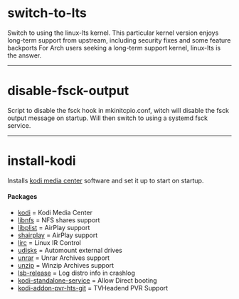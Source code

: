 # switch-to-lts
Switch to using the linux-lts kernel. This particular kernel version enjoys long-term support from upstream, including security fixes and some feature backports
For Arch users seeking a long-term support kernel, linux-lts is the answer.

---
#
# disable-fsck-output
Script to disable the fsck hook in mkinitcpio.conf, witch will disable the fsck output message on startup. 
Will then switch to using a systemd fsck service.

---
#
# install-kodi
Installs [kodi media center] software and set it up to start on startup.
#### Packages
  - [kodi] = Kodi Media Center
  - [libnfs] = NFS shares support
  - [libplist] = AirPlay support
  - [shairplay] = AirPlay support
  - [lirc] = Linux IR Control
  - [udisks] = Automount external drives
  - [unrar] = Unrar Archives support
  - [unzip] = Winzip Archives support
  - [lsb-release] = Log distro info in crashlog
  - [kodi-standalone-service] = Allow Direct booting
  - [kodi-addon-pvr-hts-git] = TVHeadend PVR Support

[kodi media center]:https://kodi.tv/
[kodi]:https://www.archlinux.org/packages/community/x86_64/kodi/
[libnfs]:https://www.archlinux.org/packages/community/x86_64/libnfs/
[libplist]:https://www.archlinux.org/packages/extra/x86_64/libplist/
[shairplay]:https://www.archlinux.org/packages/community/x86_64/shairplay/
[lirc]:https://www.archlinux.org/packages/extra/x86_64/lirc/
[udisks]:https://www.archlinux.org/packages/extra/x86_64/udisks/
[unrar]:https://www.archlinux.org/packages/extra/x86_64/unrar/
[unzip]:https://www.archlinux.org/packages/extra/x86_64/unzip/
[lsb-release]:https://www.archlinux.org/packages/community/any/lsb-release/
[kodi-standalone-service]:https://aur.archlinux.org/packages/kodi-standalone-service/
[kodi-addon-pvr-hts-git]:https://aur.archlinux.org/packages/kodi-addon-pvr-hts-git/
